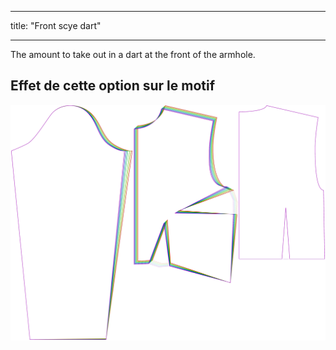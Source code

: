 - - -
title: "Front scye dart"
- - -

The amount to take out in a dart at the front of the armhole.

## Effet de cette option sur le motif

![This image shows the effect of this option by superimposing several variants that have a different value for this option](breanna_frontscyedart_sample.svg "Effet de cette option sur le modèle")
